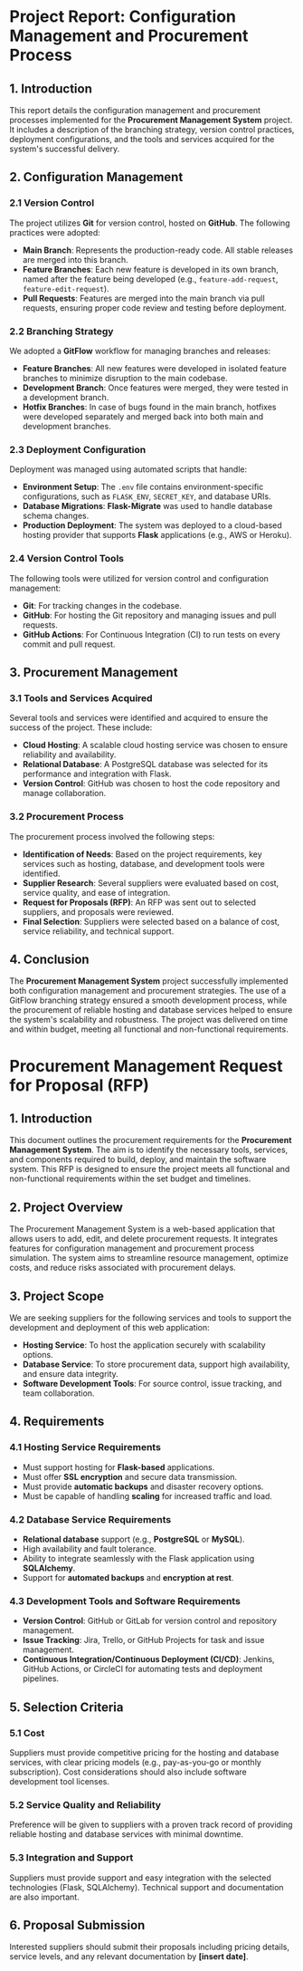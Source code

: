 # Project Report: Configuration Management and Procurement Process

## 1. Introduction
This report details the configuration management and procurement processes implemented for the **Procurement Management System** project. It includes a description of the branching strategy, version control practices, deployment configurations, and the tools and services acquired for the system's successful delivery.

## 2. Configuration Management

### 2.1 Version Control
The project utilizes **Git** for version control, hosted on **GitHub**. The following practices were adopted:
- **Main Branch**: Represents the production-ready code. All stable releases are merged into this branch.
- **Feature Branches**: Each new feature is developed in its own branch, named after the feature being developed (e.g., `feature-add-request`, `feature-edit-request`).
- **Pull Requests**: Features are merged into the main branch via pull requests, ensuring proper code review and testing before deployment.

### 2.2 Branching Strategy
We adopted a **GitFlow** workflow for managing branches and releases:
- **Feature Branches**: All new features were developed in isolated feature branches to minimize disruption to the main codebase.
- **Development Branch**: Once features were merged, they were tested in a development branch.
- **Hotfix Branches**: In case of bugs found in the main branch, hotfixes were developed separately and merged back into both main and development branches.

### 2.3 Deployment Configuration
Deployment was managed using automated scripts that handle:
- **Environment Setup**: The `.env` file contains environment-specific configurations, such as `FLASK_ENV`, `SECRET_KEY`, and database URIs.
- **Database Migrations**: **Flask-Migrate** was used to handle database schema changes.
- **Production Deployment**: The system was deployed to a cloud-based hosting provider that supports **Flask** applications (e.g., AWS or Heroku).

### 2.4 Version Control Tools
The following tools were utilized for version control and configuration management:
- **Git**: For tracking changes in the codebase.
- **GitHub**: For hosting the Git repository and managing issues and pull requests.
- **GitHub Actions**: For Continuous Integration (CI) to run tests on every commit and pull request.

## 3. Procurement Management

### 3.1 Tools and Services Acquired
Several tools and services were identified and acquired to ensure the success of the project. These include:
- **Cloud Hosting**: A scalable cloud hosting service was chosen to ensure reliability and availability.
- **Relational Database**: A PostgreSQL database was selected for its performance and integration with Flask.
- **Version Control**: GitHub was chosen to host the code repository and manage collaboration.

### 3.2 Procurement Process
The procurement process involved the following steps:
- **Identification of Needs**: Based on the project requirements, key services such as hosting, database, and development tools were identified.
- **Supplier Research**: Several suppliers were evaluated based on cost, service quality, and ease of integration.
- **Request for Proposals (RFP)**: An RFP was sent out to selected suppliers, and proposals were reviewed.
- **Final Selection**: Suppliers were selected based on a balance of cost, service reliability, and technical support.

## 4. Conclusion
The **Procurement Management System** project successfully implemented both configuration management and procurement strategies. The use of a GitFlow branching strategy ensured a smooth development process, while the procurement of reliable hosting and database services helped to ensure the system's scalability and robustness. The project was delivered on time and within budget, meeting all functional and non-functional requirements.
# Procurement Management Request for Proposal (RFP)

## 1. Introduction
This document outlines the procurement requirements for the **Procurement Management System**. The aim is to identify the necessary tools, services, and components required to build, deploy, and maintain the software system. This RFP is designed to ensure the project meets all functional and non-functional requirements within the set budget and timelines.

## 2. Project Overview
The Procurement Management System is a web-based application that allows users to add, edit, and delete procurement requests. It integrates features for configuration management and procurement process simulation. The system aims to streamline resource management, optimize costs, and reduce risks associated with procurement delays.

## 3. Project Scope
We are seeking suppliers for the following services and tools to support the development and deployment of this web application:
- **Hosting Service**: To host the application securely with scalability options.
- **Database Service**: To store procurement data, support high availability, and ensure data integrity.
- **Software Development Tools**: For source control, issue tracking, and team collaboration.

## 4. Requirements
### 4.1 Hosting Service Requirements
- Must support hosting for **Flask-based** applications.
- Must offer **SSL encryption** and secure data transmission.
- Must provide **automatic backups** and disaster recovery options.
- Must be capable of handling **scaling** for increased traffic and load.

### 4.2 Database Service Requirements
- **Relational database** support (e.g., **PostgreSQL** or **MySQL**).
- High availability and fault tolerance.
- Ability to integrate seamlessly with the Flask application using **SQLAlchemy**.
- Support for **automated backups** and **encryption at rest**.

### 4.3 Development Tools and Software Requirements
- **Version Control**: GitHub or GitLab for version control and repository management.
- **Issue Tracking**: Jira, Trello, or GitHub Projects for task and issue management.
- **Continuous Integration/Continuous Deployment (CI/CD)**: Jenkins, GitHub Actions, or CircleCI for automating tests and deployment pipelines.

## 5. Selection Criteria
### 5.1 Cost
Suppliers must provide competitive pricing for the hosting and database services, with clear pricing models (e.g., pay-as-you-go or monthly subscription). Cost considerations should also include software development tool licenses.

### 5.2 Service Quality and Reliability
Preference will be given to suppliers with a proven track record of providing reliable hosting and database services with minimal downtime.

### 5.3 Integration and Support
Suppliers must provide support and easy integration with the selected technologies (Flask, SQLAlchemy). Technical support and documentation are also important.

## 6. Proposal Submission
Interested suppliers should submit their proposals including pricing details, service levels, and any relevant documentation by **[insert date]**.

